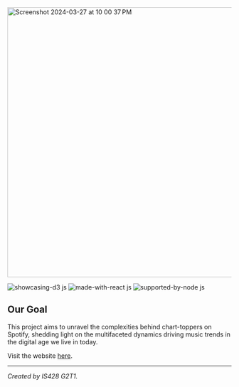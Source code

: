 <img width="607" alt="Screenshot 2024-03-27 at 10 00 37 PM" src="https://github.com/sophiaaachow/is428-g2t1/assets/89060200/46d3bf52-309a-48fd-8c09-40c7369f5ff0">

![showcasing-d3 js](https://github.com/sophiaaachow/is428-g2t1/assets/89060200/cbd4daca-0d7d-40ab-a92b-3059ee19af0c)
![made-with-react js](https://github.com/sophiaaachow/is428-g2t1/assets/89060200/1fb5ed83-e1fd-49c7-b04b-bf1c1298a1b9)
![supported-by-node js](https://github.com/sophiaaachow/is428-g2t1/assets/89060200/d5af1e34-b43f-4bf5-8066-0adfc91d19c5)

## Our Goal
This project aims to unravel the complexities behind chart-toppers on Spotify, shedding light on the multifaceted dynamics driving music trends in the digital age we live in today.

Visit the website [here](https://github.com/sophiaaachow/is428-g2t1).

<hr />

*Created by IS428 G2T1.*
